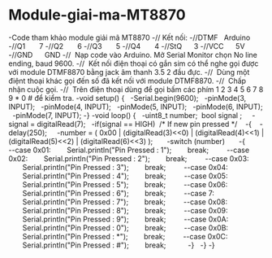 # Module-giai-ma-MT8870
-Code tham khảo module giải mã MT8870
-// Kết nối: 
-//DTMF   Arduino 
-//Q1       7
-//Q2       6 
-//Q3       5 
-//Q4       4 
-//StQ      3 
-//VCC      5V 
-//GND      GND 
-//  Nạp code vào Arduino. Mở Serial Monitor chọn No line ending, baud 9600. 
-//  Kết nối điện thoại có gắn sim có thể nghe gọi được với module DTMF8870 bằng jack âm thanh 3.5 2 đầu đực. 
-//  Dùng một điệnt thoại khác gọi đến số đã kết nối với module DTMF8870. 
-//  Chấp nhận cuộc gọi. 
-//  Trên điện thoại dùng để gọi bấm các phím 1 2 3 4 5 6 7 8 9 * 0 # để kiểm tra. 
-void setup() {  
-Serial.begin(9600);  
-pinMode(3, INPUT);  
-pinMode(4, INPUT);  
-pinMode(5, INPUT);  
-pinMode(6, INPUT);  
-pinMode(7, INPUT); 
-} 
-void loop() {  
-uint8_t number;  bool signal ;    
-signal = digitalRead(7);  
-if(signal == HIGH)  /* If new pin pressed */   
-{   
-delay(250);    
-number = ( 0x00 | (digitalRead(3)<<0) | (digitalRead(4)<<1) | (digitalRead(5)<<2) | (digitalRead(6)<<3) );      
-switch (number)      
-{        
--case 0x01:        Serial.println("Pin Pressed : 1");        break;        
--case 0x02:        Serial.println("Pin Pressed : 2");        break;        
--case 0x03:        Serial.println("Pin Pressed : 3");        break;        
--case 0x04:        Serial.println("Pin Pressed : 4");        break;        
--case 0x05:        Serial.println("Pin Pressed : 5");        break;        
--case 0x06:        Serial.println("Pin Pressed : 6");        break;        
--case 7:        Serial.println("Pin Pressed : 7");        break;        
--case 0x08:        Serial.println("Pin Pressed : 8");        break;        
--case 0x09:        Serial.println("Pin Pressed : 9");        break;        
--case 0x0A:        Serial.println("Pin Pressed : 0");        break;        
--case 0x0B:        Serial.println("Pin Pressed : *");        break;        
--case 0x0C:        Serial.println("Pin Pressed : #");        break;          
-}  
-} 
-}

